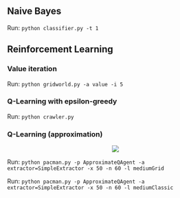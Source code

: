 ## Naive Bayes

Run: `python classifier.py -t 1`

## Reinforcement Learning
### Value iteration
Run: `python gridworld.py -a value -i 5`

### Q-Learning with epsilon-greedy
Run: `python crawler.py`

### Q-Learning (approximation)

<p align="center">
<img src="http://latex.codecogs.com/gif.latex?%24Q%28s%2C%20a%29%3D%5Csum_%7Bi%3D1%7D%5E%7Bn%7D%20f_%7Bi%7D%28s%2C%20a%29%20w_%7Bi%7D%24">
</p>


Run: `python pacman.py -p ApproximateQAgent -a extractor=SimpleExtractor -x 50 -n 60 -l mediumGrid`

Run: `python pacman.py -p ApproximateQAgent -a extractor=SimpleExtractor -x 50 -n 60 -l mediumClassic`
